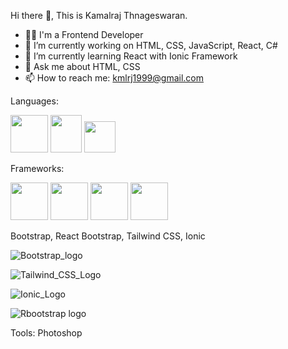 Hi there 👋, This is Kamalraj Thnageswaran.
- 👩‍💻 I'm a Frontend Developer
- 🔭 I’m currently working on HTML, CSS, JavaScript, React, C#
- 🌱 I’m currently learning React with Ionic Framework
- 💬 Ask me about HTML, CSS
- 📫 How to reach me: kmlrj1999@gmail.com

Languages:

<img src="https://github.com/kamalrajtz/kamalrajtz/assets/84303500/e40216c1-9f62-42b0-9c4f-f5fa0c87d56b" width="60" height="60" /> <img src="https://github.com/kamalrajtz/kamalrajtz/assets/84303500/75ad4c87-1a55-4cc5-b5fa-ce52dbfe10d5" width="50" height="60" /> <img src="https://github.com/kamalrajtz/kamalrajtz/assets/84303500/b5d14f57-b9b4-4374-bbda-10c15488905a" width="50" height="50" />




Frameworks:

<img src="https://github.com/kamalrajtz/kamalrajtz/assets/84303500/01a35d9f-5b33-47e0-9a41-f111ae5637f1" width="60" height="60" />
<img src="https://github.com/kamalrajtz/kamalrajtz/assets/84303500/b5cc96c4-b530-45d5-b316-fc40a82d1c4c" width="60" height="60" />
<img src="https://github.com/kamalrajtz/kamalrajtz/assets/84303500/4ad401de-1e2c-486a-9726-044d95ffff50" width="60" height="60" />
<img src="https://github.com/kamalrajtz/kamalrajtz/assets/84303500/aa79c241-6816-4834-b1d8-e4ab57bdd1d9" width="60" height="60" />

Bootstrap, React Bootstrap, Tailwind CSS, Ionic

![Bootstrap_logo](https://github.com/kamalrajtz/kamalrajtz/assets/84303500/01a35d9f-5b33-47e0-9a41-f111ae5637f1)

![Tailwind_CSS_Logo](https://github.com/kamalrajtz/kamalrajtz/assets/84303500/b5cc96c4-b530-45d5-b316-fc40a82d1c4c)

![Ionic_Logo](https://github.com/kamalrajtz/kamalrajtz/assets/84303500/4ad401de-1e2c-486a-9726-044d95ffff50)

![Rbootstrap logo](https://github.com/kamalrajtz/kamalrajtz/assets/84303500/aa79c241-6816-4834-b1d8-e4ab57bdd1d9)


Tools:
Photoshop



